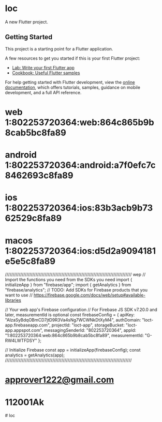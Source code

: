 # loc

A new Flutter project.

## Getting Started

This project is a starting point for a Flutter application.

A few resources to get you started if this is your first Flutter project:

- [Lab: Write your first Flutter app](https://docs.flutter.dev/get-started/codelab)
- [Cookbook: Useful Flutter samples](https://docs.flutter.dev/cookbook)

For help getting started with Flutter development, view the
[online documentation](https://docs.flutter.dev/), which offers tutorials,
samples, guidance on mobile development, and a full API reference.

# web       1:802253720364:web:864c865b9b8cab5bc8fa89
# android   1:802253720364:android:a7f0efc7c8462693c8fa89
# ios       1:802253720364:ios:83b3acb9b7362529c8fa89
# macos     1:802253720364:ios:d5d2a9094181e5e5c8fa89
///////////////////////////////////////////////////////////////////////////////////
wep
// Import the functions you need from the SDKs you need
import { initializeApp } from "firebase/app";
import { getAnalytics } from "firebase/analytics";
// TODO: Add SDKs for Firebase products that you want to use
// https://firebase.google.com/docs/web/setup#available-libraries

// Your web app's Firebase configuration
// For Firebase JS SDK v7.20.0 and later, measurementId is optional
const firebaseConfig = {
apiKey: "AIzaSyBdqOBmCD7jtD9R3Va4sNg7WCWNkDtXyM4",
authDomain: "loct-app.firebaseapp.com",
projectId: "loct-app",
storageBucket: "loct-app.appspot.com",
messagingSenderId: "802253720364",
appId: "1:802253720364:web:864c865b9b8cab5bc8fa89",
measurementId: "G-RW4LWTFDSY"
};

// Initialize Firebase
const app = initializeApp(firebaseConfig);
const analytics = getAnalytics(app);
///////////////////////////////////////////////////////////////////////////////////


# approver1222@gmail.com
# 112001Ak
#   l o c 
 
 